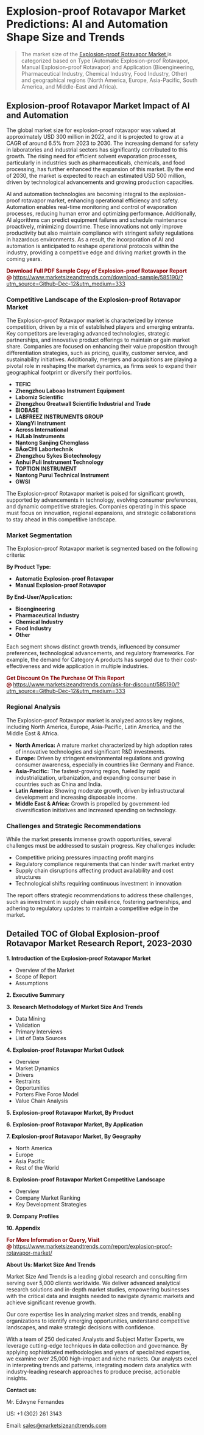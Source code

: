 <H1> Explosion-proof Rotavapor Market Predictions: AI and Automation Shape Size and Trends</H1><blockquote><p>The market size of the <a href="https://www.marketsizeandtrends.com/download-sample/585190/?utm_source=Github-Dec-12&amp;utm_medium=333" target="_blank">Explosion-proof Rotavapor Market </a>is categorized based on Type (Automatic Explosion-proof Rotavapor, Manual Explosion-proof Rotavapor) and Application (Bioengineering, Pharmaceutical Industry, Chemical Industry, Food Industry, Other) and geographical regions (North America, Europe, Asia-Pacific, South America, and Middle-East and Africa).</p></blockquote><p><h2>Explosion-proof Rotavapor Market Impact of AI and Automation</h2><p>The global market size for explosion-proof rotavapor was valued at approximately USD 300 million in 2022, and it is projected to grow at a CAGR of around 6.5% from 2023 to 2030. The increasing demand for safety in laboratories and industrial sectors has significantly contributed to this growth. The rising need for efficient solvent evaporation processes, particularly in industries such as pharmaceuticals, chemicals, and food processing, has further enhanced the expansion of this market. By the end of 2030, the market is expected to reach an estimated USD 500 million, driven by technological advancements and growing production capacities.</p><p>AI and automation technologies are becoming integral to the explosion-proof rotavapor market, enhancing operational efficiency and safety. Automation enables real-time monitoring and control of evaporation processes, reducing human error and optimizing performance. Additionally, AI algorithms can predict equipment failures and schedule maintenance proactively, minimizing downtime. These innovations not only improve productivity but also maintain compliance with stringent safety regulations in hazardous environments. As a result, the incorporation of AI and automation is anticipated to reshape operational protocols within the industry, providing a competitive edge and driving market growth in the coming years.</p></p><p><strong><span style="color: #800000;">Download Full PDF Sample Copy of Explosion-proof Rotavapor Report @</span>&nbsp;</strong><a href="https://www.marketsizeandtrends.com/download-sample/585190/?utm_source=Github-Dec-12&amp;utm_medium=333">https://www.marketsizeandtrends.com/download-sample/585190/?utm_source=Github-Dec-12&amp;utm_medium=333</a></p><h3>Competitive Landscape of the Explosion-proof Rotavapor Market</h3><p>The Explosion-proof Rotavapor market is characterized by intense competition, driven by a mix of established players and emerging entrants. Key competitors are leveraging advanced technologies, strategic partnerships, and innovative product offerings to maintain or gain market share. Companies are focused on enhancing their value proposition through differentiation strategies, such as pricing, quality, customer service, and sustainability initiatives. Additionally, mergers and acquisitions are playing a pivotal role in reshaping the market dynamics, as firms seek to expand their geographical footprint or diversify their portfolios.</p><p><strong><p><ul><li>TEFIC </li><li> Zhengzhou Laboao Instrument Equipment </li><li> Labomiz Scientific </li><li> Zhengzhou Greatwall Scientific Industrial and Trade </li><li> BIOBASE </li><li> LABFREEZ INSTRUMENTS GROUP </li><li> XiangYi lnstrument </li><li> Across International </li><li> HJLab Instruments </li><li> Nantong Sanjing Chemglass </li><li> BÃœCHI Labortechnik </li><li> Zhengzhou Sykes Biotechnology </li><li> Anhui Puli Instrument Technology </li><li> TOPTION INSTRUMENT </li><li> Nantong Purui Technical Instrument </li><li> GWSI</p></li></ul></p></strong></p><p>The Explosion-proof Rotavapor market is poised for significant growth, supported by advancements in technology, evolving consumer preferences, and dynamic competitive strategies. Companies operating in this space must focus on innovation, regional expansions, and strategic collaborations to stay ahead in this competitive landscape.</p><h3>Market Segmentation</h3><p>The Explosion-proof Rotavapor market is segmented based on the following criteria:</p><p><strong>By Product Type:</strong></p><p><strong><p><ul><li>Automatic Explosion-proof Rotavapor </li><li> Manual Explosion-proof Rotavapor</p></li></ul></p></strong></p><p><strong>By End-User/Application:</strong></p><p><strong><p><ul><li>Bioengineering </li><li> Pharmaceutical Industry </li><li> Chemical Industry </li><li> Food Industry </li><li> Other</p></li></ul></p></strong></p><p>Each segment shows distinct growth trends, influenced by consumer preferences, technological advancements, and regulatory frameworks. For example, the demand for Category A products has surged due to their cost-effectiveness and wide application in multiple industries.</p><p><strong><span style="color: #800000;">Get Discount On The Purchase Of This Report @&nbsp;</span></strong><a href="https://www.marketsizeandtrends.com/ask-for-discount/585190/?utm_source=Github-Dec-12&amp;utm_medium=333">https://www.marketsizeandtrends.com/ask-for-discount/585190/?utm_source=Github-Dec-12&amp;utm_medium=333</a></p><h3>Regional Analysis</h3><p>The Explosion-proof Rotavapor market is analyzed across key regions, including North America, Europe, Asia-Pacific, Latin America, and the Middle East &amp; Africa.</p><ul><li><strong>North America:</strong> A mature market characterized by high adoption rates of innovative technologies and significant R&amp;D investments.</li><li><strong>Europe:</strong> Driven by stringent environmental regulations and growing consumer awareness, especially in countries like Germany and France.</li><li><strong>Asia-Pacific:</strong> The fastest-growing region, fueled by rapid industrialization, urbanization, and expanding consumer base in countries such as China and India.</li><li><strong>Latin America:</strong> Showing moderate growth, driven by infrastructural development and increasing disposable income.</li><li><strong>Middle East &amp; Africa:</strong> Growth is propelled by government-led diversification initiatives and increased spending on technology.</li></ul><h3>Challenges and Strategic Recommendations</h3><p>While the market presents immense growth opportunities, several challenges must be addressed to sustain progress. Key challenges include:</p><ul><li>Competitive pricing pressures impacting profit margins</li><li>Regulatory compliance requirements that can hinder swift market entry</li><li>Supply chain disruptions affecting product availability and cost structures</li><li>Technological shifts requiring continuous investment in innovation</li></ul><p>The report offers strategic recommendations to address these challenges, such as investment in supply chain resilience, fostering partnerships, and adhering to regulatory updates to maintain a competitive edge in the market.</p><h2>Detailed TOC of Global Explosion-proof Rotavapor Market Research Report, 2023-2030</h2><p><strong>1. Introduction of the Explosion-proof Rotavapor Market</strong></p><ul><li>Overview of the Market</li><li>Scope of Report</li><li>Assumptions&nbsp;</li></ul><p><strong>2. Executive Summary</strong></p><p><strong>3. Research Methodology of <strong>Market Size And Trends</strong></strong></p><ul><li>Data Mining</li><li>Validation</li><li>Primary Interviews</li><li>List of Data Sources&nbsp;</li></ul><p><strong>4. Explosion-proof Rotavapor Market Outlook</strong></p><ul><li>Overview</li><li>Market Dynamics</li><li>Drivers</li><li>Restraints</li><li>Opportunities</li><li>Porters Five Force Model</li><li>Value Chain Analysis&nbsp;</li></ul><p><strong>5. Explosion-proof Rotavapor Market, By Product</strong></p><p><strong>6. Explosion-proof Rotavapor Market, By Application</strong></p><p><strong>7. Explosion-proof Rotavapor Market, By Geography</strong></p><ul><li>North America</li><li>Europe</li><li>Asia Pacific</li><li>Rest of the World&nbsp;</li></ul><p><strong>8. Explosion-proof Rotavapor Market Competitive Landscape</strong></p><ul><li>Overview</li><li>Company Market Ranking</li><li>Key Development Strategies&nbsp;</li></ul><p><strong>9. Company Profiles</strong></p><p><strong>10. Appendix</strong></p><p><strong><span style="color: #800000;">For More Information or Query, Visit @&nbsp;</span></strong><a href="https://www.marketsizeandtrends.com/report/explosion-proof-rotavapor-market/">https://www.marketsizeandtrends.com/report/explosion-proof-rotavapor-market/</a></p><p></p><p><strong>About Us:&nbsp;Market Size And Trends</strong></p><p>Market Size And Trends&nbsp;is a leading global research and consulting firm serving over 5,000 clients worldwide. We deliver advanced analytical research solutions and in-depth market studies, empowering businesses with the critical data and insights needed to navigate dynamic markets and achieve significant revenue growth.</p><p>Our core expertise lies in analyzing market sizes and trends, enabling organizations to identify emerging opportunities, understand competitive landscapes, and make strategic decisions with confidence.</p><p>With a team of 250 dedicated Analysts and Subject Matter Experts, we leverage cutting-edge techniques in data collection and governance. By applying sophisticated methodologies and years of specialized expertise, we examine over 25,000 high-impact and niche markets. Our analysts excel in interpreting trends and patterns, integrating modern data analytics with industry-leading research approaches to produce precise, actionable insights.</p><p><strong>Contact us:</strong></p><p>Mr. Edwyne Fernandes</p><p>US: +1 (302) 261 3143</p><p>Email: <a href="mailto:sales@marketsizeandtrends.com">sales@marketsizeandtrends.com</a>&nbsp;</p>

